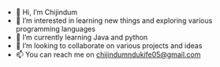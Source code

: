 - 👋 Hi, I’m Chijindum
- 👀 I’m interested in learning new things and exploring various programming languages
- 🌱 I’m currently learning Java and python
- 💞️ I’m looking to collaborate on various projects and ideas
- 📫 You can reach me on chijindumndukife05@gmail.com


<!---
chijindum05/chijindum05 is a ✨ special ✨ repository because its `README.md` (this file) appears on your GitHub profile.
You can click the Preview link to take a look at your changes.
--->
